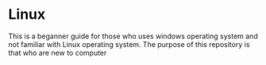 # Linux
This is a beganner guide for those who uses windows operating system and not familiar with Linux operating system.
The purpose of this repository is that who are new to computer 